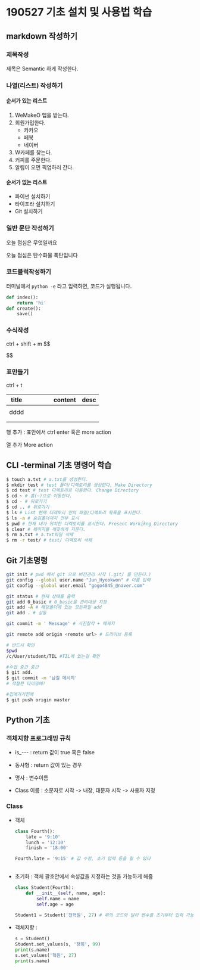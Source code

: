 # 190527 기초 설치 및 사용법 학습

## markdown 작성하기

### 제목작성

제목은 Semantic 하게 작성한다.

### 나열(리스트) 작성하기

#### 순서가 있는 리스트

1. WeMakeO 앱을 받는다.
2. 회원가입한다.
   * 카카오
   * 페북
   * 네이버
3. W카페를 찾는다.
4. 커피를 주문한다.
5. 알림이 오면 픽업하러 간다.


#### 순서가 없는 리스트

* 파이썬 설치하기
* 타이포라 설치하기
* Git 설치하기

### 일반 문단 작성하기

오늘 점심은 무엇일까요

오늘 점심은 탄수화물 폭탄입니다

### 코드블럭작성하기

터미널에서 `python -e` 라고 입력하면, 코드가 실행됩니다.

```python
def index():
	return 'hi'
def create():
    save()
```

### 수식작성

ctrl + shift + m
$$

$$

### 표만들기

ctrl + t

| title |      |      |      |      | content | desc |
| ----- | ---- | ---- | ---- | ---- | ------- | ---- |
|       |      |      |      |      |         |      |
| dddd  |      |      |      |      |         |      |
|       |      |      |      |      |         |      |
|       |      |      |      |      |         |      |

행 추가 : 표안에서 ctrl enter 혹은 more action

열 추가 More action

## CLI -terminal 기초 명령어 학습

```sh
$ touch a.txt # a.txt를 생성한다.
$ mkdir test # test 폴더/디렉토리를 생성한다. Make Directory
$ cd test # test 디렉토리로 이동한다. Change Directory
$ cd ~ # 홈(~)으로 이동한다.
$ cd - # 뒤로가기
$ cd .. # 위로가기
$ ls # List 현재 디레토리 안의 파일/디렉토리 목록을 표시한다.
$ ls -a # 숨김폴더까지 전부 표시
$ pwd # 현재 내가 위치한 디렉토리를 표시한다. Present Workikng Directory
$ clear # 페이지를 깨끗하게 지운다.
$ rm a.txt # a.txt파일 삭제
$ rm -r test/ # test/ 디렉토리 삭제
```

## Git 기초명령

```sh
git init # pwd 에서 git 으로 버전관리 시작 (.git/ 를 만든다.)
git config --global user.name "Jun_Hyeokwon" # 이름 입력
git coofig --global user.email "gogo4845_@naver.com"

git status # 현재 상태를 출력
git add 0_basic # 0_basic을 관리대상 지정
git add -A # 해당폴더에 있는 모든파일 add
git add . # 상동

git commit -m ' Message' # 사진찰칵 + 메세지 

git remote add origin <remote url> # 드라이브 등록
```



```sh
# 반드시 확인
$pwd
/c/User/student/TIL #TIL에 있는걸 확인

#수업 중간 중간
$ git add.
$ git commit -m '남길 메시지'
# 적절한 타이밍에!

#집에가기전에
$ git push origin master
```



## Python 기초

### 객체지향 프로그래밍 규칙

* is_---  : return 값이 true 혹은 false

* 동사형 : return 값이 있는 경우 

* 명사 : 변수이름

* Class 이름 : 소문자로 시작 -> 내장,   대문자 시작 -> 사용자 지정 

  

### Class

* 객체

  ```python
  class Fourth():
      late = '9:10'
      lunch = '12:10'
      finish = '18:00'
  
  Fourth.late = '9:15' # 값 수정, 초기 입력 등을 할 수 있다
      
  ```

  

* 초기화 : 객체 괄호안에서 속성값을 지정하는 것을 가능하게 해줌

  ```python
  class Student(Fourth):
      def __init__(self, name, age):
          self.name = name
          self.age = age
          
  Student1 = Student('전혁원', 27) # 위의 코드와 달리 변수를 초기부터 입력 가능
  ```

* 객체지향 :

  ```python
  s = Student()
  Student.set_values(s, '창희', 99)
  print(s.name)
  s.set_values('혁원', 27)
  print(s.name)
  ```


